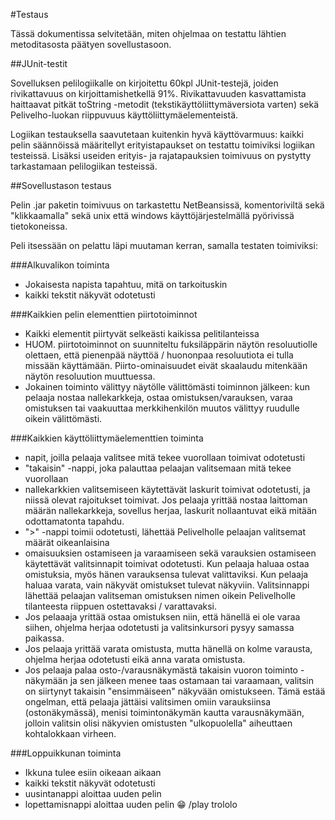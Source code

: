 #Testaus

Tässä dokumentissa selvitetään, miten ohjelmaa on testattu lähtien metoditasosta päätyen sovellustasoon.

##JUnit-testit

Sovelluksen pelilogiikalle on kirjoitettu 60kpl JUnit-testejä, joiden rivikattavuus on kirjoittamishetkellä 91%. Rivikattavuuden kasvattamista haittaavat pitkät toString -metodit (tekstikäyttöliittymäversiota varten) sekä Pelivelho-luokan riippuvuus käyttöliittymäelementeistä.

Logiikan testauksella saavutetaan kuitenkin hyvä käyttövarmuus: kaikki pelin säännöissä määritellyt erityistapaukset on testattu toimiviksi logiikan testeissä. Lisäksi useiden erityis- ja rajatapauksien toimivuus on pystytty tarkastamaan pelilogiikan testeissä.

##Sovellustason testaus

Pelin .jar paketin toimivuus on tarkastettu NetBeansissä, komentoriviltä sekä "klikkaamalla" sekä unix että windows käyttöjärjestelmällä pyörivissä tietokoneissa.

Peli itsessään on pelattu läpi muutaman kerran, samalla testaten toimiviksi:

###Alkuvalikon toiminta

  * Jokaisesta napista tapahtuu, mitä on tarkoituskin
  * kaikki tekstit näkyvät odotetusti

###Kaikkien pelin elementtien piirtotoiminnot
  * Kaikki elementit piirtyvät selkeästi kaikissa pelitilanteissa
  * HUOM. piirtotoiminnot on suunniteltu fuksiläppärin näytön resoluutiolle olettaen, että pienenpää näyttöä / huononpaa resoluutiota ei tulla missään käyttämään. Piirto-ominaisuudet eivät skaalaudu mitenkään näytön resoluution muuttuessa.
  * Jokainen toiminto välittyy näytölle välittömästi toiminnon jälkeen: kun pelaaja nostaa nallekarkkeja, ostaa omistuksen/varauksen, varaa omistuksen tai vaakuuttaa merkkihenkilön muutos välittyy ruudulle oikein välittömästi.

###Kaikkien käyttöliittymäelementtien toiminta

  * napit, joilla pelaaja valitsee mitä tekee vuorollaan toimivat odotetusti
  * "takaisin" -nappi, joka palauttaa pelaajan valitsemaan mitä tekee vuorollaan
  * nallekarkkien valitsemiseen käytettävät laskurit toimivat odotetusti, ja niissä olevat rajoitukset toimivat. Jos pelaaja yrittää nostaa laittoman määrän nallekarkkeja, sovellus herjaa, laskurit nollaantuvat eikä mitään odottamatonta tapahdu.
  * ">" -nappi toimii odotetusti, lähettää Pelivelholle pelaajan valitsemat määrät oikeanlaisina
  * omaisuuksien ostamiseen ja varaamiseen sekä varauksien ostamiseen käytettävät valitsinnapit toimivat odotetusti. Kun pelaaja haluaa ostaa omistuksia, myös hänen varauksensa tulevat valittaviksi. Kun pelaaja haluaa varata, vain näkyvät omistukset tulevat näkyviin. Valitsinnappi lähettää pelaajan valitseman omistuksen nimen oikein Pelivelholle tilanteesta riippuen ostettavaksi / varattavaksi.
  * Jos pelaaaja yrittää ostaa omistuksen niin, että hänellä ei ole varaa siihen, ohjelma herjaa odotetusti ja valitsinkursori pysyy samassa paikassa.
  * Jos pelaaja yrittää varata omistusta, mutta hänellä on kolme varausta, ohjelma herjaa odotetusti eikä anna varata omistusta.
  * Jos pelaaja palaa osto-/varausnäkymästä takaisin vuoron toiminto -näkymään ja sen jälkeen menee taas ostamaan tai varaamaan, valitsin on siirtynyt takaisin "ensimmäiseen" näkyvään omistukseen. Tämä estää ongelman, että pelaaja jättäisi valitsimen omiin varauksiinsa (ostonäkymässä), menisi toimintonäkymän kautta varausnäkymään, jolloin valitsin olisi näkyvien omistusten "ulkopuolella" aiheuttaen kohtalokkaan virheen.

###Loppuikkunan toiminta

  * Ikkuna tulee esiin oikeaan aikaan
  * kaikki tekstit näkyvät odotetusti
  * uusintanappi aloittaa uuden pelin
  * lopettamisnappi aloittaa uuden pelin :grin: /play trololo

